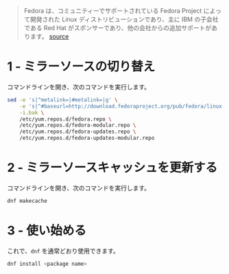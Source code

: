> Fedora は、コミュニティーでサポートされている Fedora Project によって開発された Linux ディストリビューションであり、主に IBM の子会社である Red Hat がスポンサーであり、他の会社からの追加サポートがあります。
[source](https://en.wikipedia.org/wiki/Fedora_(operating_system))

# 1 - ミラーソースの切り替え
コマンドラインを開き、次のコマンドを実行します。

```bash
sed -e 's|^metalink=|#metalink=|g' \
    -e 's|^#baseurl=http://download.fedoraproject.org/pub/fedora/linux|baseurl={{link}}|g' \
    -i.bak \
    /etc/yum.repos.d/fedora.repo \
    /etc/yum.repos.d/fedora-modular.repo \
    /etc/yum.repos.d/fedora-updates.repo \
    /etc/yum.repos.d/fedora-updates-modular.repo
```

# 2 - ミラーソースキャッシュを更新する
コマンドラインを開き、次のコマンドを実行します。

```bash
dnf makecache
```

# 3 - 使い始める
これで、`dnf` を通常どおり使用できます。

```bash
dnf install <package name>
```
